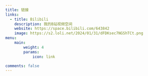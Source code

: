 ```yaml
---
title: 链接
links:
  - title: Bilibili
    description: 我的B站视频空间
    website: https://space.bilibili.com/643842
    image: https://s2.loli.net/2024/01/31/dFDKsec7NGShTCt.png
menu:
    main: 
        weight: 4
        params:
            icon: link

comments: false
---
```





